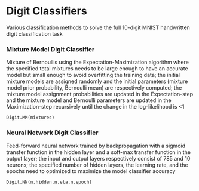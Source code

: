 # Digit Classifiers
Various classification methods to solve the full 10-digit MNIST handwritten digit classification task

### Mixture Model Digit Classifier
Mixture of Bernoullis using the Expectation-Maximization algorithm where the specified total mixtures needs to be 
large enough to have an accurate model but small enough to avoid overfitting the training data; the initial mixture models
are assigned randomly and the initial parameters (mixture model prior probability, Bernoulli mean) are respectively computed;
the mixture model assignment probabilities are updated in the Expectation-step and the mixture model and Bernoulli 
parameters are updated in the Maximization-step recursively until the change in the log-likelihood is <1
```
Digit.MM(mixtures)
```
### Neural Network Digit Classifier
Feed-forward neural network trained by backpropagation with a sigmoid transfer function in the hidden layer and a 
soft-max transfer function in the output layer; the input and output layers respectively consist of 785 and 10 neurons;
the specified number of hidden layers, the learning rate, and the epochs need to optimized to maximize the model classifier accuracy
```
Digit.NN(n.hidden,n.eta,n.epoch)
```
